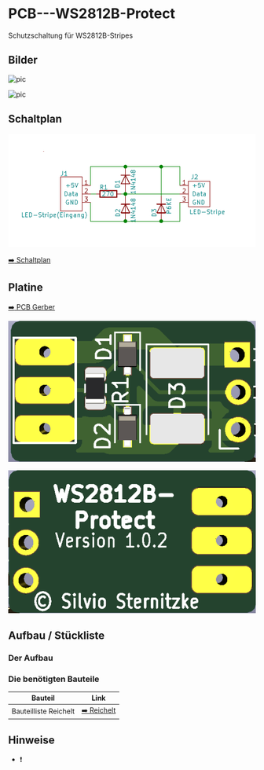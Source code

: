 # PCB---WS2812B-Protect
Schutzschaltung für WS2812B-Stripes

## Bilder

![pic](Images/*.jpg)

![pic](Images/*.JPG)


## Schaltplan

![pic](Images/WS2812B-Protect_Schaltplan.png)

[:arrow_right: Schaltplan](pdf/Schaltplan.pdf)


## Platine

[:arrow_right: PCB Gerber](*.zip)

![pic](Images/WS2812B-Protect_Front.png)

![pic](Images/WS2812B-Protect_Back.png)


## Aufbau / Stückliste

### Der Aufbau


### Die benötigten Bauteile
| Bauteil | Link |
| --------|------|
| Bauteilliste Reichelt|[:arrow_right: Reichelt](https://www.reichelt.de/my/1667564)|

## Hinweise

- :exclamation: 